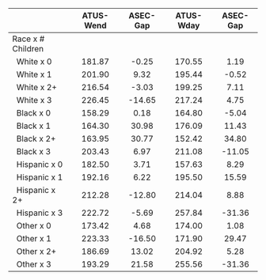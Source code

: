 
|                      |    ATUS-Wend |     ASEC-Gap |    ATUS-Wday |     ASEC-Gap |
| -------------------- | :----------: | :----------: | :----------: | :----------: |
| Race x # Children    |              |              |              |              |
| &nbsp;&nbsp;White x 0 |       181.87 |        -0.25 |       170.55 |         1.19 |
| &nbsp;&nbsp;White x 1 |       201.90 |         9.32 |       195.44 |        -0.52 |
| &nbsp;&nbsp;White x 2+ |       216.54 |        -3.03 |       199.25 |         7.11 |
| &nbsp;&nbsp;White x 3 |       226.45 |       -14.65 |       217.24 |         4.75 |
| &nbsp;&nbsp;Black x 0 |       158.29 |         0.18 |       164.80 |        -5.04 |
| &nbsp;&nbsp;Black x 1 |       164.30 |        30.98 |       176.09 |        11.43 |
| &nbsp;&nbsp;Black x 2+ |       163.95 |        30.77 |       152.42 |        34.80 |
| &nbsp;&nbsp;Black x 3 |       203.43 |         6.97 |       211.08 |       -11.05 |
| &nbsp;&nbsp;Hispanic x 0 |       182.50 |         3.71 |       157.63 |         8.29 |
| &nbsp;&nbsp;Hispanic x 1 |       192.16 |         6.22 |       195.50 |        15.59 |
| &nbsp;&nbsp;Hispanic x 2+ |       212.28 |       -12.80 |       214.04 |         8.88 |
| &nbsp;&nbsp;Hispanic x 3 |       222.72 |        -5.69 |       257.84 |       -31.36 |
| &nbsp;&nbsp;Other x 0 |       173.42 |         4.68 |       174.00 |         1.08 |
| &nbsp;&nbsp;Other x 1 |       223.33 |       -16.50 |       171.90 |        29.47 |
| &nbsp;&nbsp;Other x 2+ |       186.69 |        13.02 |       204.92 |         5.28 |
| &nbsp;&nbsp;Other x 3 |       193.29 |        21.58 |       255.56 |       -31.36 |

